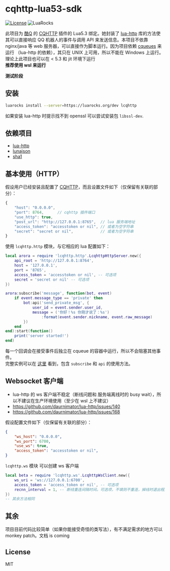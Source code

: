# cqhttp-lua53-sdk

[![License](https://img.shields.io/npm/l/cqhttp.svg)](LICENSE)
![LuaRocks](https://img.shields.io/luarocks/v/cleoold/lcqhttp?color=blue)

此项目为 [酷Q](cqp.cc) 的 [CQHTTP](https://cqhttp.cc/) 插件的 Lua5.3 绑定。她封装了 [lua-http](https://github.com/daurnimator/lua-http/) 库的方法使其可以直接响应 QQ 机器人的事件与调用 API 来发送信息。本项目不依靠 nginx/java 等 web 服务器，可以直接作为脚本运行。因为项目依赖 [cqueues](https://luarocks.org/modules/daurnimator/cqueues) 来运行 （lua-http 的依赖），其只在 UNIX 上可用，所以不能在 Windows 上运行。理论上此项目也可以在 < 5.3 和 jit 环境下运行  
__推荐使用 wsl 来运行__

__测试阶段__

## 安装
```sh
luarocks install --server=https://luarocks.org/dev lcqhttp
```
如果安装 lua-http 时提示找不到 openssl 可以尝试安装包 `libssl-dev`.

## 依赖项目
*   [lua-http](https://luarocks.org/modules/daurnimator/http)
*   [lunajson](https://luarocks.org/modules/grafi/lunajson)
*   [sha1](https://luarocks.org/modules/mpeterv/sha1)

## 基本使用（HTTP）
假设用户已经安装且配置了 [CQHTTP](https://cqhttp.cc/)，而且设置文件如下（仅保留有关联的部分）：
```js
{
    "host": "0.0.0.0",
    "port": 8764,      // cqhttp 插件端口
    "use_http": true,
    "post_url": "http://127.0.0.1:8765",  // lua 服务端地址
    "access_token": "accesstoken or nil", // 或者为空字符串
    "secret": "secret or nil",            // 或者为空字符串
}
```
使用 `lcqhttp.http` 模块，与它相应的 lua 配置如下：
```lua
local arora = require 'lcqhttp.http'.LcqhttpHttpServer.new({
    api_root = 'http://127.0.0.1:8764',
    host = '127.0.0.1',
    port = '8765',
    access_token = 'accesstoken or nil', -- 可选项
    secret = 'secret or nil' -- 可选项
})

arora:subscribe('message', function(bot, event)
    if event.message_type == 'private' then
        bot:api('send_private_msg', {
            user_id = event.sender.user_id,
            message = ('你好！%s 你刚才说了：%s')
                :format(event.sender.nickname, event.raw_message)
        })
    end
end):start(function()
    print('server started!')
end)
```
每一个回调会在接受事件后独立在 cqueue 的容器中运行，所以不会阻塞其他事件。  
完整实例可以在 [这里](https://github.com/cleoold/cqhttp-lua53-sdk/blob/master/example/demo.lua) 看到，包含 `subscribe` 和 `api` 的使用方法。

## Websocket 客户端
*   lua-http 的 ws 客户端不稳定（断线问题和 服务端离线时的 busy wait），所以不建议在生产环境使用（至少在 wsl 上不建议）
*   https://github.com/daurnimator/lua-http/issues/140
*   https://github.com/daurnimator/lua-http/issues/168

假设配置文件如下（仅保留有关联的部分）：
```json
{
    "ws_host": "0.0.0.0",
    "ws_port": 6700,
    "use_ws": true,
    "access_token": "accesstoken or nil",
}
```
`lcqhttp.ws` 模块 可以创建 ws 客户端
```lua
local beta = require 'lcqhttp.ws'.LcqhttpWsClient.new({
    ws_uri = 'ws://127.0.0.1:6700',
    access_token = 'access_token or nil', -- 可选项
    recnn_interval = 1, -- 断线重连间隔时间。可选项，不填则不重连，掉线时退出程序
})
-- 其余方法相同
```

## 其余
项目目前代码比较简单（如果你能接受奇怪的类写法），有不满足需求的地方可以 monkey patch。文档 is coming

## License
MIT

